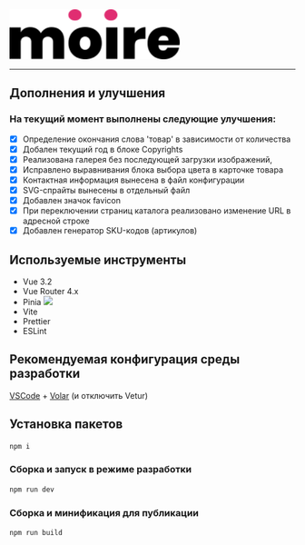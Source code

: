 
<img src="./moire/img/svg/logo-moire.svg" alt="moire" width="300"/>

---

## Дополнения и улучшения

### На текущий момент выполнены следующие улучшения:

* [X] Определение окончания слова 'товар' в зависимости от количества
* [X] Добален текущий год в блоке Copyrights
* [X] Реализована галерея без последующей загрузки изображений,
* [X] Исправлено выравнивания блока выбора цвета в карточке товара
* [X] Контактная информация вынесена в файл конфигурации
* [X] SVG-спрайты вынесены в отдельный файл
* [X] Добавлен значок favicon
* [X] При переключении страниц каталога реализовано изменение URL в адресной строке
* [X] Добавлен генератор SKU-кодов (артикулов)

## Используемые инструменты

- Vue 3.2
- Vue Router 4.x
- Pinia <img src="https://pinia.vuejs.org/logo.svg" height="20" />
- Vite
- Prettier
- ESLint

## Рекомендуемая конфигурация среды разработки

[VSCode](https://code.visualstudio.com/) + [Volar](https://marketplace.visualstudio.com/items?itemName=Vue.volar) (и отключить Vetur)

## Установка пакетов

```sh
npm i
```

### Сборка и запуск в режиме разработки

```sh
npm run dev
```

### Сборка и минификация для публикации

```sh
npm run build
```
